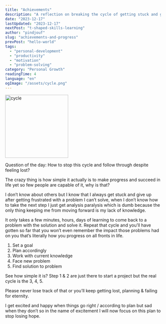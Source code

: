 ```yaml
---
title: "Achievements"
description: "A reflection on breaking the cycle of getting stuck and giving up, with practical steps for maintaining progress and overcoming analysis paralysis."
date: "2023-12-17"
lastUpdated: "2023-12-17"
nextPost: "t-shaped-skills-learning"
author: "pindjouf"
slug: "achievements-and-progress"
prevPost: "hello-world"
tags:
  - "personal-development"
  - "productivity"
  - "motivation"
  - "problem-solving"
category: "Personal Growth"
readingTime: 4
language: "en"
ogImage: "/assets/cycle.png"
---
```


<img src="/assets/cycle.png" alt="cycle" style="width: 204px; height: 204px;">

Question of the day: How to stop this cycle and follow through despite feeling lost?

The crazy thing is how simple it actually is to make progress and succeed in life yet so few people are capable of it, why is that?

I don’t know about others but I know that I always get stuck and give up after getting frustrated with a problem I can’t solve, when I don’t know how to take the next step I just get analysis paralysis which is dumb because the only thing keeping me from moving forward is my lack of knowledge.

It only takes a few minutes, hours, days of learning to come back to a problem with the solution and solve it. Repeat that cycle and you’ll have gotten so far that you won’t even remember the impact those problems had on you that’s literally how you progress on all fronts in life.

1. Set a goal
2. Plan accordingly
3. Work with current knowledge
4. Face new problem
5. Find solution to problem

See how simple it is? Step 1 & 2 are just there to start a project but the real cycle is the 3, 4, 5.

Please never lose track of that or you’ll keep getting lost, planning & failing for eternity.

I get excited and happy when things go right / according to plan but sad when they don’t so in the name of excitement I will now focus on this plan to stop losing hope.
